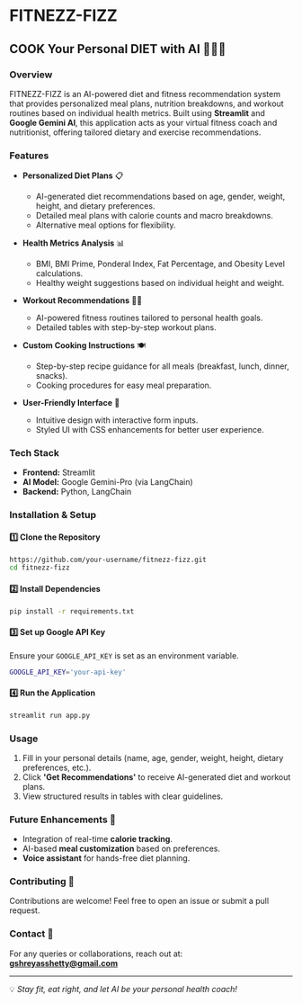 # FITNEZZ-FIZZ

## COOK Your Personal DIET with AI 🥗🍳💪

### Overview
FITNEZZ-FIZZ is an AI-powered diet and fitness recommendation system that provides personalized meal plans, nutrition breakdowns, and workout routines based on individual health metrics. Built using **Streamlit** and **Google Gemini AI**, this application acts as your virtual fitness coach and nutritionist, offering tailored dietary and exercise recommendations.

### Features
- **Personalized Diet Plans** 📋
  - AI-generated diet recommendations based on age, gender, weight, height, and dietary preferences.
  - Detailed meal plans with calorie counts and macro breakdowns.
  - Alternative meal options for flexibility.
  
- **Health Metrics Analysis** 📊
  - BMI, BMI Prime, Ponderal Index, Fat Percentage, and Obesity Level calculations.
  - Healthy weight suggestions based on individual height and weight.

- **Workout Recommendations** 🏋️‍♂️
  - AI-powered fitness routines tailored to personal health goals.
  - Detailed tables with step-by-step workout plans.

- **Custom Cooking Instructions** 🍽️
  - Step-by-step recipe guidance for all meals (breakfast, lunch, dinner, snacks).
  - Cooking procedures for easy meal preparation.

- **User-Friendly Interface** 🎨
  - Intuitive design with interactive form inputs.
  - Styled UI with CSS enhancements for better user experience.
  
### Tech Stack
- **Frontend:** Streamlit
- **AI Model:** Google Gemini-Pro (via LangChain)
- **Backend:** Python, LangChain

### Installation & Setup
#### 1️⃣ Clone the Repository
```sh
https://github.com/your-username/fitnezz-fizz.git
cd fitnezz-fizz
```

#### 2️⃣ Install Dependencies
```sh
pip install -r requirements.txt
```

#### 3️⃣ Set up Google API Key
Ensure your `GOOGLE_API_KEY` is set as an environment variable.
```sh
GOOGLE_API_KEY='your-api-key'
```

#### 4️⃣ Run the Application
```sh
streamlit run app.py
```

### Usage
1. Fill in your personal details (name, age, gender, weight, height, dietary preferences, etc.).
2. Click **'Get Recommendations'** to receive AI-generated diet and workout plans.
3. View structured results in tables with clear guidelines.

### Future Enhancements 🚀
- Integration of real-time **calorie tracking**.
- AI-based **meal customization** based on preferences.
- **Voice assistant** for hands-free diet planning.

### Contributing 🤝
Contributions are welcome! Feel free to open an issue or submit a pull request.

### Contact 📩
For any queries or collaborations, reach out at: **gshreyasshetty@gmail.com**

---
💡 *Stay fit, eat right, and let AI be your personal health coach!*

